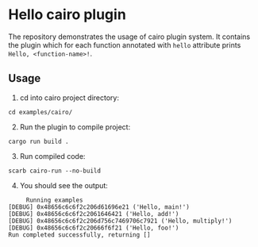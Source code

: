 # Hello cairo plugin
The repository demonstrates the usage of cairo plugin system. It contains the plugin which for each function annotated with `hello` attribute prints `Hello, <function-name>!`.

## Usage
1. cd into cairo project directory:
```
cd examples/cairo/
```
2. Run the plugin to compile project:
```
cargo run build .
```
3. Run compiled code:
```
scarb cairo-run --no-build
```
4. You should see the output:
```
     Running examples
[DEBUG] 0x48656c6c6f2c206d61696e21 ('Hello, main!')
[DEBUG] 0x48656c6c6f2c2061646421 ('Hello, add!')
[DEBUG] 0x48656c6c6f2c206d756c7469706c7921 ('Hello, multiply!')
[DEBUG] 0x48656c6c6f2c20666f6f21 ('Hello, foo!')
Run completed successfully, returning []
```